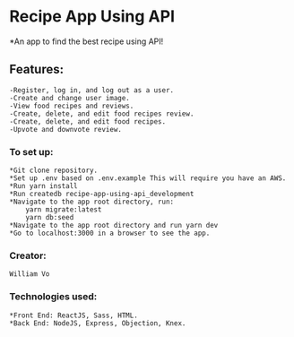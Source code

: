 # Recipe App Using API
*An app to find the best recipe using API!
## Features:
	-Register, log in, and log out as a user.
	-Create and change user image.
	-View food recipes and reviews.
	-Create, delete, and edit food recipes review.
	-Create, delete, and edit food recipes.
	-Upvote and downvote review.
### To set up:

	
	*Git clone repository. 
	*Set up .env based on .env.example This will require you have an AWS.
	*Run yarn install
	*Run createdb recipe-app-using-api_development
	*Navigate to the app root directory, run:
		yarn migrate:latest
		yarn db:seed
	*Navigate to the app root directory and run yarn dev
	*Go to localhost:3000 in a browser to see the app.
	
### Creator:
	William Vo
### Technologies used:
	*Front End: ReactJS, Sass, HTML.
	*Back End: NodeJS, Express, Objection, Knex.
         
               

